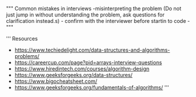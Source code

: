 """
Common mistakes in interviews 
-misinterpreting the problem (Do not just jump in without understanding the problem, ask
    questions for clarification instead.s)
    - confirm with the interviewer before startin to code
    - 
"""

'''
Resources
- https://www.techiedelight.com/data-structures-and-algorithms-problems/
- https://careercup.com/page?pid=arrays-interview-questions
- https://www.hiredintech.com/courses/algorithm-design
- https://www.geeksforgeeks.org/data-structures/
- https://www.bigocheatsheet.com/
- https://www.geeksforgeeks.org/fundamentals-of-algorithms/
'''
